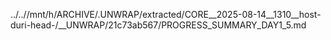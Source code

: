 ../..//mnt/h/ARCHIVE/.UNWRAP/extracted/CORE__2025-08-14__1310__host-duri-head-/__UNWRAP/21c73ab567/PROGRESS_SUMMARY_DAY1_5.md